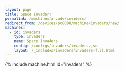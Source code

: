 ```yaml
---
layout: page
title: Space Invaders
permalink: /machines/arcade/invaders/
redirect_from: /devices/pc8080/machine/invaders/new/
machines:
  - id: invaders
    type: invaders
    name: Space Invaders
    config: /configs/invaders/invaders.json
    layout: /_includes/invaders/invaders-full.html
---
```


{% include machine.html id="invaders" %}
